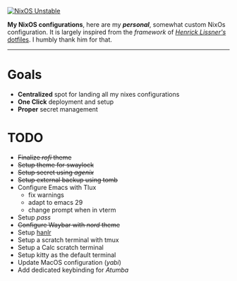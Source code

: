
[![NixOS Unstable](https://img.shields.io/badge/NixOS-unstable-blue.svg?style=flat-square&logo=NixOS&logoColor=white)](https://nixos.org)

**My NixOS configurations**, here are my ___personal___, somewhat custom NixOs configuration. It is largely inspired from 
the _framework_ of  [_Henrick Lissner's_ dotfiles](https://github.com/hlissner/dotfiles). I humbly thank him for that.

---
# Goals
 - **Centralized** spot for landing all my nixes configurations
 - **One Click** deployment and setup
 - **Proper** secret management
 
# TODO 
 * ~~Finalize _rofi_ theme~~
 * ~~Setup theme for swaylock~~
 * ~~Setup secret using _agenix_~~
 * ~~Setup external backup using tomb~~
 * Configure Emacs with Tlux
   * fix warnings
   * adapt to emacs 29
   * change prompt when in vterm
 * Setup _pass_
 * ~~Configure Waybar with _nord_ theme~~
 * Setup [hanlr](https://github.com/chmln/handlr)
 * Setup a scratch terminal with tmux
 * Setup a Calc scratch terminal
 * Setup kitty as the default terminal
 * Update MacOS configuration (_yabi_)
 * Add dedicated keybinding for _Atumba_


